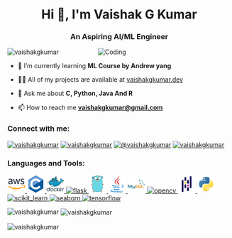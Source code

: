 <h1 align="center">Hi 👋, I'm Vaishak G Kumar</h1>
<h3 align="center">An Aspiring AI/ML Engineer</h3>

<img align="right" alt="Coding" width="300" src="https://user-images.githubusercontent.com/70128944/162050859-932a2be0-ae02-4a84-a02b-0d81c943c0e1.gif">

<p align="left"> <img src="https://komarev.com/ghpvc/?username=vaishakgkumar&label=Profile%20views&color=874efe&style=flat" alt="vaishakgkumar" /> </p>

- 🌱 I’m currently learning **ML Course by Andrew yang**

- 👨‍💻 All of my projects are available at [vaishakgkumar.dev](vaishakgkumar.dev)

- 💬 Ask me about **C, Python, Java And R**

- 📫 How to reach me **vaishakgkumar@gmail.com**

<h3 align="left">Connect with me:</h3>
<p align="left">
<a href="https://linkedin.com/in/vaishakgkumar" target="blank"><img align="center" src="https://raw.githubusercontent.com/rahuldkjain/github-profile-readme-generator/master/src/images/icons/Social/linked-in-alt.svg" alt="vaishakgkumar" height="30" width="40" /></a>
<a href="https://kaggle.com/vaishakgkumar" target="blank"><img align="center" src="https://raw.githubusercontent.com/rahuldkjain/github-profile-readme-generator/master/src/images/icons/Social/kaggle.svg" alt="vaishakgkumar" height="30" width="40" /></a>
<a href="https://hashnode.com/@vaishakgkumar" target="blank"><img align="center" src="https://raw.githubusercontent.com/rahuldkjain/github-profile-readme-generator/master/src/images/icons/Social/hashnode.svg" alt="@vaishakgkumar" height="30" width="40" /></a>
<a href="https://www.hackerrank.com/vaishakgkumar" target="blank"><img align="center" src="https://raw.githubusercontent.com/rahuldkjain/github-profile-readme-generator/master/src/images/icons/Social/hackerrank.svg" alt="vaishakgkumar" height="30" width="40" /></a>
</p>

<h3 align="left">Languages and Tools:</h3>
<p align="left"> <a href="https://aws.amazon.com" target="_blank" rel="noreferrer"> <img src="https://raw.githubusercontent.com/devicons/devicon/master/icons/amazonwebservices/amazonwebservices-original-wordmark.svg" alt="aws" width="40" height="40"/> </a> <a href="https://www.cprogramming.com/" target="_blank" rel="noreferrer"> <img src="https://raw.githubusercontent.com/devicons/devicon/master/icons/c/c-original.svg" alt="c" width="40" height="40"/> </a> <a href="https://www.docker.com/" target="_blank" rel="noreferrer"> <img src="https://raw.githubusercontent.com/devicons/devicon/master/icons/docker/docker-original-wordmark.svg" alt="docker" width="40" height="40"/> </a> <a href="https://flask.palletsprojects.com/" target="_blank" rel="noreferrer"> <img src="https://www.vectorlogo.zone/logos/pocoo_flask/pocoo_flask-icon.svg" alt="flask" width="40" height="40"/> </a> <a href="https://golang.org" target="_blank" rel="noreferrer"> <img src="https://raw.githubusercontent.com/devicons/devicon/master/icons/go/go-original.svg" alt="go" width="40" height="40"/> </a> <a href="https://www.java.com" target="_blank" rel="noreferrer"> <img src="https://raw.githubusercontent.com/devicons/devicon/master/icons/java/java-original.svg" alt="java" width="40" height="40"/> </a> <a href="https://www.mysql.com/" target="_blank" rel="noreferrer"> <img src="https://raw.githubusercontent.com/devicons/devicon/master/icons/mysql/mysql-original-wordmark.svg" alt="mysql" width="40" height="40"/> </a>  <a href="https://opencv.org/" target="_blank" rel="noreferrer"> <img src="https://www.vectorlogo.zone/logos/opencv/opencv-icon.svg" alt="opencv" width="40" height="40"/> </a> <a href="https://pandas.pydata.org/" target="_blank" rel="noreferrer"> <img src="https://raw.githubusercontent.com/devicons/devicon/2ae2a900d2f041da66e950e4d48052658d850630/icons/pandas/pandas-original.svg" alt="pandas" width="40" height="40"/> </a> <a href="https://www.python.org" target="_blank" rel="noreferrer"> <img src="https://raw.githubusercontent.com/devicons/devicon/master/icons/python/python-original.svg" alt="python" width="40" height="40"/> </a> <a href="https://scikit-learn.org/" target="_blank" rel="noreferrer"> <img src="https://upload.wikimedia.org/wikipedia/commons/0/05/Scikit_learn_logo_small.svg" alt="scikit_learn" width="40" height="40"/> </a> <a href="https://seaborn.pydata.org/" target="_blank" rel="noreferrer"> <img src="https://seaborn.pydata.org/_images/logo-mark-lightbg.svg" alt="seaborn" width="40" height="40"/> </a> <a href="https://www.tensorflow.org" target="_blank" rel="noreferrer"> <img src="https://www.vectorlogo.zone/logos/tensorflow/tensorflow-icon.svg" alt="tensorflow" width="40" height="40"/> </a> </p>

<p><img align="left" src="https://github-readme-stats.vercel.app/api/top-langs?username=vaishakgkumar&show_icons=true&locale=en&layout=compact" alt="vaishakgkumar" /></p>

<p>&nbsp;<img align="center" src="https://github-readme-stats.vercel.app/api?username=vaishakgkumar&show_icons=true&locale=en" alt="vaishakgkumar" /></p>

<p><img align="center" src="https://github-readme-streak-stats.herokuapp.com/?user=vaishakgkumar&theme=default" alt="vaishakgkumar" /></p>
